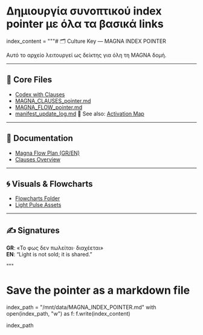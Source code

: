 # Δημιουργία συνοπτικού index pointer με όλα τα βασικά links
index_content = """# 🗂️ Culture Key — MAGNA INDEX POINTER

Αυτό το αρχείο λειτουργεί ως δείκτης για όλη τη MAGNA δομή.

---

## 📁 Core Files

- [Codex with Clauses](../codex_agents_updated.json)
- [MAGNA_CLAUSES_pointer.md](/core/MAGNA_CLAUSES_pointer.md)
- [MAGNA_FLOW_pointer.md](core/MAGNA_FLOW_pointer.md)
- [manifest_update_log.md](core/manifest_update_log.md)
  📌 See also: [Activation Map](../core/README_activation_map.md)


---

## 📘 Documentation

- [Magna Flow Plan (GR/EN)](docs/README_flowplan.md)
- [Clauses Overview](core/README_clauses.md)



---

## 🌀 Visuals & Flowcharts

- [Flowcharts Folder](flowcharts/)
- [Light Pulse Assets](assets/lightpulse/)

---

## ✍️ Signatures

**GR**: «Το φως δεν πωλείται· διαχέεται»  
**EN**: “Light is not sold; it is shared.”

"""

# Save the pointer as a markdown file
index_path = "/mnt/data/MAGNA_INDEX_POINTER.md"
with open(index_path, "w") as f:
    f.write(index_content)

index_path
